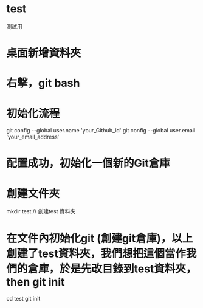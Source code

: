 # test
測試用
# 桌面新增資料夾
# 右擊，git bash
# 初始化流程
git config --global user.name 'your_Github_id'
git config --global user.email 'your_email_address'
# 配置成功，初始化一個新的Git倉庫
# 創建文件夾 
mkdir test // 創建test 資料夾
# 在文件內初始化git (創建git倉庫)，以上創建了test資料夾，我們想把這個當作我們的倉庫，於是先改目錄到test資料夾，then git init
cd test
git init
